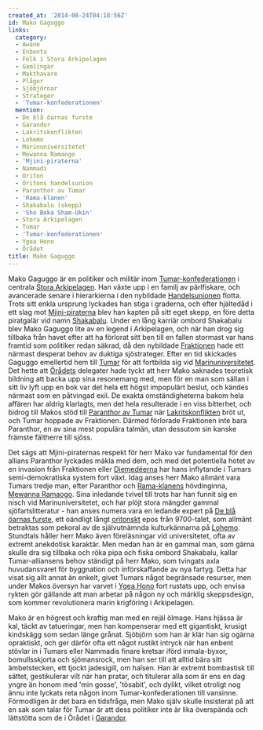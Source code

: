 ```yaml
---
created_at: '2014-08-24T04:18:56Z'
id: Mako Gaguggo
links:
  category:
  - Awane
  - Enbenta
  - Folk i Stora Arkipelagen
  - Gamlingar
  - Makthavare
  - Plågor
  - Sjöbjörnar
  - Strateger
  - 'Tumar-konfederationen'
  mention:
  - De blå öarnas furste
  - Garandor
  - Lakritskonflikten
  - Lohemo
  - Marinuniversitetet
  - Mewanna Ramaogo
  - 'Mjini-piraterna'
  - Nammadi
  - Oriton
  - Oritons handelsunion
  - Paranthor av Tumar
  - 'Rama-klanen'
  - Shakabalu (skepp)
  - 'Sho Boka Sham-Ukin'
  - Stora Arkipelagen
  - Tumar
  - 'Tumar-konfederationen'
  - Ygea Hono
  - Örådet
title: Mako Gaguggo
---
```


Mako Gaguggo är en politiker och militär inom [Tumar-konfederationen] i centrala [Stora
Arkipelagen]. Han växte upp i en familj av pärlfiskare, och avancerade senare i hierarkierna i den
nybildade [Handelsunionen] flotta. Trots sitt enkla ursprung lyckades han stiga i graderna, och
efter hjältedåd i ett slag mot [Mjini-piraterna] blev han kapten på sitt eget skepp, en före detta
piratgalär vid namn [Shakabalu]. Under en lång karriär ombord Shakabalu blev Mako Gaguggo lite av en
legend i Arkipelagen, och när han drog sig tillbaka från havet efter att ha förlorat sitt ben till
en fallen stormast var hans framtid som politiker redan säkrad, då den nybildade [Fraktionen] hade
ett närmast desperat behov av duktiga sjöstrateger. Efter en tid skickades Gaguggo emellertid hem
till [Tumar] för att fortbilda sig vid [Marinuniversitetet]. Det hette att [Örådets] delegater hade
tyckt att herr Mako saknades teoretisk bildning att backa upp sina resonemang med, men för en man
som sällan i sitt liv lyft upp en bok var det hela ett högst impopulärt beslut, och kändes närmast
som en påtvingad exil. De exakta omständigheterna bakom hela affären har aldrig klarlagts, men det
hela resulterade i en viss bitterhet, och bidrog till Makos stöd till [Paranthor av Tumar] när
[Lakritskonflikten] bröt ut, och Tumar hoppade av Fraktionen. Därmed förlorade Fraktionen inte bara
Paranthor, en av sina mest populära talmän, utan dessutom sin kanske främste fältherre till sjöss.

Det sägs att Mjini-piraternas respekt för herr Mako var fundamental för den allians Paranthor
lyckades mäkla med dem, och med det potentiella hotet av en invasion från Fraktionen eller
[Diemedéerna] har hans inflytande i Tumars semi-demokratiska system fort växt. Idag anses herr Mako
allmänt vara Tumars tredje man, efter Paranthor och [Rama-klanens] hövdinginna, [Mewanna Ramaogo].
Sina inledande tvivel till trots har han funnit sig en nisch vid Marinuniversitetet, och har plöjt
stora mängder gammal sjöfartslitteratur - han anses numera vara en ledande expert på [De blå öarnas
furste], ett oändligt långt [oritonskt] epos från 9700-talet, som allmänt betraktas som pekoral av
de självutnämnda kulturkännarna på [Lohemo]. Stundtals håller herr Mako även föreläsningar vid
universitetet, ofta av extremt anekdotisk karaktär. Men medan han är en gammal man, som gärna skulle
dra sig tillbaka och röka pipa och fiska ombord Shakabalu, kallar Tumar-alliansens behov ständigt på
herr Mako, som tvingats axla huvudansvaret för byggnation och införskaffande av nya fartyg. Detta
har visat sig allt annat än enkelt, givet Tumars något begränsade resurser, men under Makos översyn
har varvet i [Ygea Hono] fort rustats upp, och envisa rykten gör gällande att man arbetar på någon
ny och märklig skeppsdesign, som kommer revolutionera marin krigföring i Arkipelagen.

Mako är en högrest och kraftig man med en rejäl ölmage. Hans hjässa är kal, täckt av tatueringar,
men han kompenserar med ett gigantiskt, krusigt kindskägg som sedan länge grånat. Sjöbjörn som han
är klär han sig ogärna opraktiskt, och ger därför ofta ett något rustikt intryck när han enbent
stövlar in i Tumars eller Nammadis finare kretsar iförd inmala-byxor, bomullsskjorta och
sjömansrock, men han ser till att alltid bära sitt ämbetstecken, ett tjockt jadesigill, om halsen.
Han är extremt bombastisk till sättet, gestikulerar vilt när han pratar, och titulerar alla som är
ens en dag yngre än honom med 'min gosse', 'tösabit', och dylikt, vilket otroligt nog ännu inte
lyckats reta någon inom Tumar-konfederationen till vansinne. Förmodligen är det bara en tidsfråga,
men Mako själv skulle insisterat på att en sak som talar för Tumar är att dess politiker inte är
lika överspända och lättstötta som de i Örådet i [Garandor].

  [Tumar-konfederationen]: Tumar-konfederationen
  [Stora Arkipelagen]: Stora_Arkipelagen
  [Handelsunionen]: Oritons_handelsunion
  [Mjini-piraterna]: Mjini-piraterna
  [Shakabalu]: Shakabalu_skepp
  [Fraktionen]: Nammadi
  [Tumar]: Tumar
  [Marinuniversitetet]: Marinuniversitetet
  [Örådets]: Örådet
  [Paranthor av Tumar]: Paranthor_av_Tumar
  [Lakritskonflikten]: Lakritskonflikten
  [Diemedéerna]: Sho_Boka_Sham-Ukin
  [Rama-klanens]: Rama-klanen
  [Mewanna Ramaogo]: Mewanna_Ramaogo
  [De blå öarnas furste]: De_blå_öarnas_furste
  [oritonskt]: Oriton
  [Lohemo]: Lohemo
  [Ygea Hono]: Ygea_Hono
  [Garandor]: Garandor